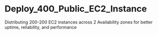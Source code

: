 # Deploy_400_Public_EC2_Instance
Distributing 200-200 EC2 instances across 2 Availability zones
for better uptime, reliability, and performance
